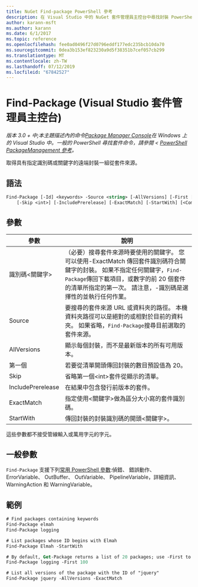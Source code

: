 ```yaml
---
title: NuGet Find-package PowerShell 參考
description: 在 Visual Studio 中的 NuGet 套件管理員主控台中尋找封裝 PowerShell 命令參考。
author: karann-msft
ms.author: karann
ms.date: 6/1/2017
ms.topic: reference
ms.openlocfilehash: fee0ad0496f27d0796eddf177edc235bcb10da70
ms.sourcegitcommit: 0dea3b153ef823230a9d5f38351b7cef057cb299
ms.translationtype: MT
ms.contentlocale: zh-TW
ms.lasthandoff: 07/12/2019
ms.locfileid: "67842527"
---
```

# <a name="find-package-package-manager-console-in-visual-studio"></a>Find-Package (Visual Studio 套件管理員主控台)

*版本 3.0 + 中;本主題描述內的命令[Package Manager Console](package-manager-console.md)在 Windows 上的 Visual Studio 中。一般的 PowerShell 尋找套件命令，請參閱 < [PowerShell PackageManagement 參考](/powershell/module/packagemanagement/?view=powershell-6)。*

取得具有指定識別碼或關鍵字的遠端封裝一組從套件來源。

## <a name="syntax"></a>語法

```ps
Find-Package [-Id] <keywords> -Source <string> [-AllVersions] [-First [<int>]]
    [-Skip <int>] [-IncludePrerelease] [-ExactMatch] [-StartWith] [<CommonParameters>]
```

## <a name="parameters"></a>參數

| 參數 | 說明 |
| --- | --- |
| 識別碼&lt;關鍵字&gt; | （必要）搜尋套件來源時要使用的關鍵字。 您可以使用-ExactMatch 傳回套件識別碼符合關鍵字的封裝。 如果不指定任何關鍵字，`Find-Package`傳回下載項目，或數字的前 20 個套件的清單所指定的第一次。 請注意，-識別碼是選擇性的並執行任何作業。 |
| Source | 要搜尋的套件來源 URL 或資料夾的路徑。 本機資料夾路徑可以是絕對的或相對於目前的資料夾。 如果省略，`Find-Package`搜尋目前選取的套件來源。 |
| AllVersions | 顯示每個封裝，而不是最新版本的所有可用版本。 |
| 第一個 | 若要從清單開頭傳回封裝的數目預設值為 20。 |
| Skip | 省略第一個&lt;int&gt;套件從顯示的清單。  |
| IncludePrerelease | 在結果中包含發行前版本的套件。 |
| ExactMatch | 指定使用&lt;關鍵字&gt;做為區分大小寫的套件識別碼。 |
| StartWith | 傳回封裝的封裝識別碼的開頭&lt;關鍵字&gt;。 |

這些參數都不接受管線輸入或萬用字元的字元。

## <a name="common-parameters"></a>一般參數

`Find-Package` 支援下列[常用 PowerShell 參數](http://go.microsoft.com/fwlink/?LinkID=113216):偵錯、 錯誤動作、 ErrorVariable、 OutBuffer、 OutVariable、 PipelineVariable，詳細資訊、 WarningAction 和 WarningVariable。

## <a name="examples"></a>範例

```ps
# Find packages containing keywords
Find-Package elmah
Find-Package logging

# List packages whose ID begins with Elmah
Find-Package Elmah -StartWith

# By default, Get-Package returns a list of 20 packages; use -First to show more
Find-Package logging -First 100

# List all versions of the package with the ID of "jquery"
Find-Package jquery -AllVersions -ExactMatch
```
